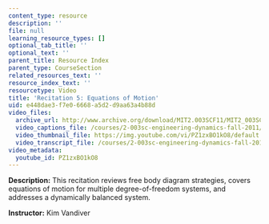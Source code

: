 ```yaml
---
content_type: resource
description: ''
file: null
learning_resource_types: []
optional_tab_title: ''
optional_text: ''
parent_title: Resource Index
parent_type: CourseSection
related_resources_text: ''
resource_index_text: ''
resourcetype: Video
title: 'Recitation 5: Equations of Motion'
uid: e448dae3-f7e0-6668-a5d2-d9aa63a4b88d
video_files:
  archive_url: http://www.archive.org/download/MIT2.003SCF11/MIT2_003SCF11_rec05_300k.mp4
  video_captions_file: /courses/2-003sc-engineering-dynamics-fall-2011/dcada476639451098d3bac6af7a3c429_PZ1zxBO1kO8.vtt
  video_thumbnail_file: https://img.youtube.com/vi/PZ1zxBO1kO8/default.jpg
  video_transcript_file: /courses/2-003sc-engineering-dynamics-fall-2011/35367e729a36b9211d4d21e4d1715085_PZ1zxBO1kO8.pdf
video_metadata:
  youtube_id: PZ1zxBO1kO8
---
```


**Description:** This recitation reviews free body diagram strategies, covers equations of motion for multiple degree-of-freedom systems, and addresses a dynamically balanced system.

**Instructor:** Kim Vandiver
